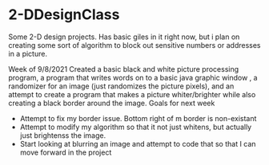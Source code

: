 # 2-DDesignClass
Some 2-D design projects. Has basic giles in it right now, but i plan on creating some sort of algorithm to block out sensitive numbers or addresses in a picture.

Week of 9/8/2021
Created a basic black and white picture processing program, a program that writes words on to a basic java graphic window , a randomizer for an image 
(just randomizes the picture pixels), and an attempt to create a program that makes a picture whiter/brighter while also creating a black border around the image.
Goals for next week
  - Attempt to fix my border issue. Bottom right of m border is non-existant
  - Attempt to modify my algorithm so that it not just whitens, but actually just brightenss the image.
  - Start looking at blurring an image and attempt to code that so that I can move forward in the project
